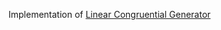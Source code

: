 Implementation of [Linear Congruential Generator](https://en.wikipedia.org/wiki/Linear_congruential_generator)
